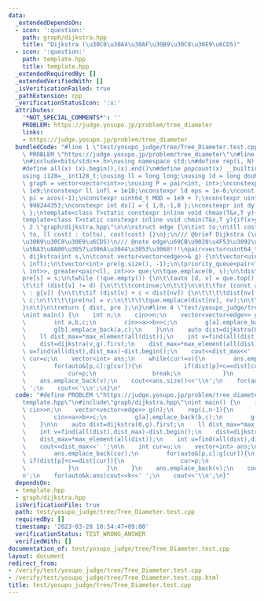 ```yaml
---
data:
  _extendedDependsOn:
  - icon: ':question:'
    path: graph/dijkstra.hpp
    title: "Dijkstra (\u30C0\u30A4\u30AF\u30B9\u30C8\u30E9\u6CD5)"
  - icon: ':question:'
    path: template.hpp
    title: template.hpp
  _extendedRequiredBy: []
  _extendedVerifiedWith: []
  _isVerificationFailed: true
  _pathExtension: cpp
  _verificationStatusIcon: ':x:'
  attributes:
    '*NOT_SPECIAL_COMMENTS*': ''
    PROBLEM: https://judge.yosupo.jp/problem/tree_diameter
    links:
    - https://judge.yosupo.jp/problem/tree_diameter
  bundledCode: "#line 1 \"test/yosupo_judge/tree/Tree_Diameter.test.cpp\"\n#define\
    \ PROBLEM \"https://judge.yosupo.jp/problem/tree_diameter\"\n#line 2 \"template.hpp\"\
    \n#include<bits/stdc++.h>\nusing namespace std;\n#define rep(i, N)  for(int i=0;i<(N);i++)\n\
    #define all(x) (x).begin(),(x).end()\n#define popcount(x) __builtin_popcount(x)\n\
    using i128=__int128_t;\nusing ll = long long;\nusing ld = long double;\nusing\
    \ graph = vector<vector<int>>;\nusing P = pair<int, int>;\nconstexpr int inf =\
    \ 1e9;\nconstexpr ll infl = 1e18;\nconstexpr ld eps = 1e-6;\nconst long double\
    \ pi = acos(-1);\nconstexpr uint64_t MOD = 1e9 + 7;\nconstexpr uint64_t MOD2 =\
    \ 998244353;\nconstexpr int dx[] = { 1,0,-1,0 };\nconstexpr int dy[] = { 0,1,0,-1\
    \ };\ntemplate<class T>static constexpr inline void chmax(T&x,T y){if(x<y)x=y;}\n\
    template<class T>static constexpr inline void chmin(T&x,T y){if(x>y)x=y;}\n#line\
    \ 2 \"graph/dijkstra.hpp\"\n\n\nstruct edge {\n\tint to;\n\tll cost;\n\tedge(int\
    \ to, ll cost) : to(to), cost(cost) {}\n};\n/// @brief Dijkstra (\u30C0\u30A4\u30AF\
    \u30B9\u30C8\u30E9\u6CD5)\n/// @note edge\u69CB\u9020\u4F53\u3092\u3055\u3089\u306B\
    \u5BA3\u8A00\u3057\u306A\u3044\u3053\u3068!!!\npair<vector<uint64_t>, vector<int>>\
    \ dijkstra(int s,\n\tconst vector<vector<edge>>& g) {\n\tvector<uint64_t> dist(g.size(),\
    \ infl);\n\tvector<int> pre(g.size(), -1);\n\tpriority_queue<pair<ll, int>, vector<pair<ll,\
    \ int>>, greater<pair<ll, int>>> que;\n\tque.emplace(0, s);\n\tdist[s] = 0;\n\t\
    pre[s] = s;\n\twhile (!que.empty()) {\n\t\tauto [d, v] = que.top();\n\t\tque.pop();\n\
    \t\tif (dist[v] != d) {\n\t\t\tcontinue;\n\t\t}\n\n\t\tfor (const auto& [nv, c]\
    \ : g[v]) {\n\t\t\tif (dist[v] + c < dist[nv]) {\n\t\t\t\tdist[nv] = dist[v] +\
    \ c;\n\t\t\t\tpre[nv] = v;\n\t\t\t\tque.emplace(dist[nv], nv);\n\t\t\t}\n\t\t\
    }\n\t}\n\treturn { dist, pre };\n}\n#line 4 \"test/yosupo_judge/tree/Tree_Diameter.test.cpp\"\
    \nint main() {\n    int n;\n    cin>>n;\n    vector<vector<edge>> g(n);\n    rep(i,n-1){\n\
    \        int a,b,c;\n        cin>>a>>b>>c;\n        g[a].emplace_back(b,c);\n\
    \        g[b].emplace_back(a,c);\n    }\n\n    auto dist=dijkstra(0,g).first;\n\
    \    ll dist_max=*max_element(all(dist));\n    int v=find(all(dist),dist_max)-dist.begin();\n\
    \    dist=dijkstra(v,g).first;\n    dist_max=*max_element(all(dist));\n    int\
    \ u=find(all(dist),dist_max)-dist.begin();\n    cout<<dist_max<<' ';\n\n    int\
    \ cur=u;\n    vector<int> ans;\n    while(cur!=v){\n        ans.emplace_back(cur);\n\
    \        for(auto&[p,c]:g[cur]){\n            if(dist[p]+c==dist[cur]){\n    \
    \            cur=p;\n                break;\n            }\n        }\n    }\n\
    \    ans.emplace_back(v);\n    cout<<ans.size()<<'\\n';\n    for(auto&k:ans)cout<<k<<'\
    \ ';\n    cout<<'\\n';\n}\n"
  code: "#define PROBLEM \"https://judge.yosupo.jp/problem/tree_diameter\"\n#include\"\
    template.hpp\"\n#include\"graph/dijkstra.hpp\"\nint main() {\n    int n;\n   \
    \ cin>>n;\n    vector<vector<edge>> g(n);\n    rep(i,n-1){\n        int a,b,c;\n\
    \        cin>>a>>b>>c;\n        g[a].emplace_back(b,c);\n        g[b].emplace_back(a,c);\n\
    \    }\n\n    auto dist=dijkstra(0,g).first;\n    ll dist_max=*max_element(all(dist));\n\
    \    int v=find(all(dist),dist_max)-dist.begin();\n    dist=dijkstra(v,g).first;\n\
    \    dist_max=*max_element(all(dist));\n    int u=find(all(dist),dist_max)-dist.begin();\n\
    \    cout<<dist_max<<' ';\n\n    int cur=u;\n    vector<int> ans;\n    while(cur!=v){\n\
    \        ans.emplace_back(cur);\n        for(auto&[p,c]:g[cur]){\n           \
    \ if(dist[p]+c==dist[cur]){\n                cur=p;\n                break;\n\
    \            }\n        }\n    }\n    ans.emplace_back(v);\n    cout<<ans.size()<<'\\\
    n';\n    for(auto&k:ans)cout<<k<<' ';\n    cout<<'\\n';\n}"
  dependsOn:
  - template.hpp
  - graph/dijkstra.hpp
  isVerificationFile: true
  path: test/yosupo_judge/tree/Tree_Diameter.test.cpp
  requiredBy: []
  timestamp: '2023-03-28 10:54:47+09:00'
  verificationStatus: TEST_WRONG_ANSWER
  verifiedWith: []
documentation_of: test/yosupo_judge/tree/Tree_Diameter.test.cpp
layout: document
redirect_from:
- /verify/test/yosupo_judge/tree/Tree_Diameter.test.cpp
- /verify/test/yosupo_judge/tree/Tree_Diameter.test.cpp.html
title: test/yosupo_judge/tree/Tree_Diameter.test.cpp
---
```

